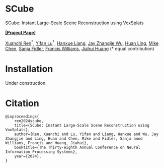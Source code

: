 # SCube
SCube: Instant Large-Scale Scene Reconstruction using VoxSplats

**[[Project Page]](https://research.nvidia.com/labs/toronto-ai/scube/)**

[Xuanchi Ren](https://xuanchiren.com/)$^*$, [Yifan Lu](https://yifanlu0227.github.io/)$^*$, [Hanxue Liang](https://scholar.google.com/citations?user=XcxDA14AAAAJ&hl=en), [Jay Zhangjie Wu](https://zhangjiewu.github.io/), [Huan Ling](http://www.cs.toronto.edu/~linghuan/), [Mike Chen](https://www.linkedin.com/in/nvidia-mikechen/), [Sanja Fidler](https://www.cs.utoronto.ca/~fidler/), [Francis Williams](https://www.fwilliams.info/), [Jiahui Huang](https://huangjh-pub.github.io/) (* equal contribution)

# Installation
Under construction.

# Citation
```
@inproceedings{
    ren2024scube,
    title={SCube: Instant Large-Scale Scene Reconstruction using VoxSplats},
    author={Ren, Xuanchi and Lu, Yifan and Liang, Hanxue and Wu, Jay Zhangjie and Ling, Huan and Chen, Mike and Fidler, Sanja annd Williams, Francis and Huang, Jiahui},
    booktitle={The Thirty-eighth Annual Conference on Neural Information Processing Systems},
    year={2024},
}
```